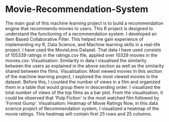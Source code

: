 # Movie-Recommendation-System
The main goal of this machine learning project is to build a recommendation engine that recommends movies to users. This R project is designed to understand the functioning of a recommendation system. I developed an Item Based Collaborative Filter. This helped me gain experience of implementing my R, Data Science, and Machine learning skills in a real-life project. I have used the MovieLens Dataset. That data I have used consists of 105339 ratings in the ratings.csv file, applied over 10329 movies in the movies.csv. Visualisation: Similarity in data I visualised the similarity between the users as explained in the above section as well as the similarity shared between the films. Visualisation: Most viewed movies In this section of the machine learning project, I explored the most viewed movies in the dataset. Before this, I counted the number of views in a film and organized them in a table that would group them in descending order. I visualized the total number of views of the top films as a bar plot. From the visualisation, it could be observed that 'Pulp Fiction' is the most watched film followed by 'Forrest Gump'. Visualisation: Heatmap of Movie Ratings Now, in this data science project of Recommendation system, I visualized a heatmap of the movie ratings. This heatmap will contain first 25 rows and 25 columns.
